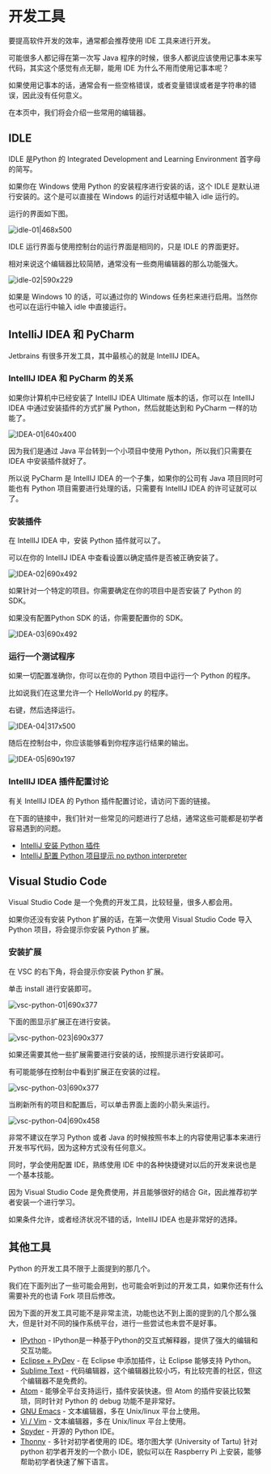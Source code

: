 # 开发工具
要提高软件开发的效率，通常都会推荐使用 IDE 工具来进行开发。

可能很多人都记得在第一次写 Java 程序的时候，很多人都说应该使用记事本来写代码，其实这个感觉有点无聊，能用 IDE 为什么不用而使用记事本呢？

如果使用记事本的话，通常会有一些空格错误，或者变量错误或者是字符串的错误，因此没有任何意义。

在本页中，我们将会介绍一些常用的编辑器。

## IDLE
IDLE 是Python 的 Integrated Development and Learning Environment 首字母的简写。

如果你在 Windows 使用 Python 的安装程序进行安装的话，这个 IDLE 是默认进行安装的。这个是可以直接在 Windows 的运行对话框中输入 idle 运行的。

运行的界面如下图。

![idle-01|468x500](https://cdn.ossez.com/discourse-uploads/original/2X/b/b172baaa638f65e20314bf35b893fc03e39051e4.png)

IDLE 运行界面与使用控制台的运行界面是相同的，只是 IDLE 的界面更好。

相对来说这个编辑器比较简陋，通常没有一些商用编辑器的那么功能强大。

![idle-02|590x229](https://cdn.ossez.com/discourse-uploads/original/2X/c/c51ecf9c63d9e7a33803a0a732237e32b4665531.png)

如果是 Windows 10 的话，可以通过你的 Windows 任务栏来进行启用。当然你也可以在运行中输入 idle 中直接运行。

## IntelliJ IDEA 和 PyCharm
Jetbrains 有很多开发工具，其中最核心的就是 IntellIJ IDEA。

### IntellIJ IDEA 和 PyCharm 的关系

如果你计算机中已经安装了 IntellIJ IDEA Ultimate 版本的话，你可以在 IntellIJ IDEA 中通过安装插件的方式扩展 Python，然后就能达到和 PyCharm 一样的功能了。

![IDEA-01|640x400](https://cdn.ossez.com/discourse-uploads/original/2X/9/992d2e13125dd11768de366f757760b0ac1611d1.png)

因为我们是通过 Java 平台转到一个小项目中使用 Python，所以我们只需要在 IDEA 中安装插件就好了。

所以说 PyCharm 是 IntellIJ IDEA 的一个子集，如果你的公司有 Java 项目同时可能也有 Python 项目需要进行处理的话，只需要有 IntellIJ IDEA 的许可证就可以了。

### 安装插件
在 IntellIJ IDEA 中，安装 Python 插件就可以了。

可以在你的 IntellIJ IDEA 中查看设置以确定插件是否被正确安装了。

![IDEA-02|690x492](https://cdn.ossez.com/discourse-uploads/original/2X/e/e6c45335330c4204bec964cfaeac2dd4b4f6cd9c.png)

如果针对一个特定的项目。你需要确定在你的项目中是否安装了 Python 的 SDK。

如果没有配置Python SDK 的话，你需要配置你的 SDK。

![IDEA-03|690x492](https://cdn.ossez.com/discourse-uploads/original/2X/e/edfed16a6d40ec9fa9bad9c198cd80aac220dbd6.png)

### 运行一个测试程序
如果一切配置准确你，你可以在你的 Python 项目中运行一个 Python 的程序。

比如说我们在这里允许一个 HelloWorld.py 的程序。

右键，然后选择运行。

![IDEA-04|317x500](https://cdn.ossez.com/discourse-uploads/original/2X/8/8a14128b8948156be9178ee702ea2edb4f3cdb8c.png)

随后在控制台中，你应该能够看到你程序运行结果的输出。

![IDEA-05|690x197](https://cdn.ossez.com/discourse-uploads/optimized/2X/1/1d7568c38fb8afd1a00d5b0ffd883a3f21eaedfa_2_690x197.png)

### IntellIJ IDEA 插件配置讨论
有关 IntellIJ IDEA 的 Python 插件配置讨论，请访问下面的链接。

在下面的链接中，我们针对一些常见的问题进行了总结，通常这些可能都是初学者容易遇到的问题。
* [IntelliJ 安装 Python 插件](https://www.ossez.com/t/intellij-python/114)
* [IntelliJ 配置 Python 项目提示 no python interpreter](https://www.ossez.com/t/intellij-python-no-python-interpreter/125)


## Visual Studio Code
Visual Studio Code 是一个免费的开发工具，比较轻量，很多人都会用。

如果你还没有安装 Python 扩展的话，在第一次使用 Visual Studio Code 导入 Python 项目，将会提示你安装 Python 扩展。

### 安装扩展
在 VSC 的右下角，将会提示你安装 Python 扩展。

单击 install 进行安装即可。

![vsc-python-01|690x377](https://cdn.ossez.com/discourse-uploads/original/2X/a/ae9ade24a133d339042e51a2b25712a31f1c3973.png)

下面的图显示扩展正在进行安装。

![vsc-python-023|690x377](https://cdn.ossez.com/discourse-uploads/optimized/2X/5/5d7644fea17c57c8a7a445f08b7cef5e50fa0db3_2_690x377.png)

如果还需要其他一些扩展需要进行安装的话，按照提示进行安装即可。

有可能能够在控制台中看到扩展正在安装的过程。

![vsc-python-03|690x377](https://cdn.ossez.com/discourse-uploads/original/2X/5/5d737321243566f333b5e86f0c8b99c42759d99c.png)

当刷新所有的项目和配置后，可以单击界面上面的小箭头来运行。

![vsc-python-04|690x458](https://cdn.ossez.com/discourse-uploads/optimized/2X/7/79e1b9669d7ec1ed154b6635e83d98b2947d3db4_2_690x458.png)

非常不建议在学习 Python 或者 Java 的时候按照书本上的内容使用记事本来进行开发书写代码，因为这种方式没有任何意义。

同时，学会使用配置 IDE，熟练使用 IDE 中的各种快捷键对以后的开发来说也是一个基本技能。

因为 Visual Studio Code 是免费使用，并且能够很好的结合 Git，因此推荐初学者安装一个进行学习。

如果条件允许，或者经济状况不错的话，IntellIJ IDEA 也是非常好的选择。

## 其他工具
Python 的开发工具不限于上面提到的那几个。

我们在下面列出了一些可能会用到，也可能会听到过的开发工具，如果你还有什么需要补充的也请 Fork 项目后修改。

因为下面的开发工具可能不是非常主流，功能也达不到上面的提到的几个那么强大，但是针对不同的操作系统平台，进行一些尝试也未尝不是好事。

- [IPython](https://ipython.org/) - IPython是一种基于Python的交互式解释器，提供了强大的编辑和交互功能。
- [Eclipse + PyDev](www.pydev.org) - 在 Eclipse 中添加插件，让 Eclipse 能够支持 Python。
- [Sublime Text](http://www.sublimetext.com) - 代码编辑器，这个编辑器比较小巧，有比较完善的社区，但这个编辑器不是免费的。
- [Atom](https://atom.io/) - 能够全平台支持运行，插件安装快速。但 Atom 的插件安装比较繁琐，同时针对 Python 的 debug 功能不是非常好。
- [GNU Emacs](https://www.gnu.org/software/emacs/) - 文本编辑器，多在 Unix/linux 平台上使用。
- [Vi / Vim](https://www.vim.org/) - 文本编辑器，多在 Unix/linux 平台上使用。
- [Spyder](https://github.com/spyder-ide/spyder) - 开源的 Python IDE。
- [Thonny](http://thonny.org/) - 多针对初学者使用的 IDE。塔尔图大学 (University of Tartu)  针对 python 初学者开发的一个款小 IDE，貌似可以在 Raspberry Pi 上安装，能够帮助初学者快速了解下语言。
